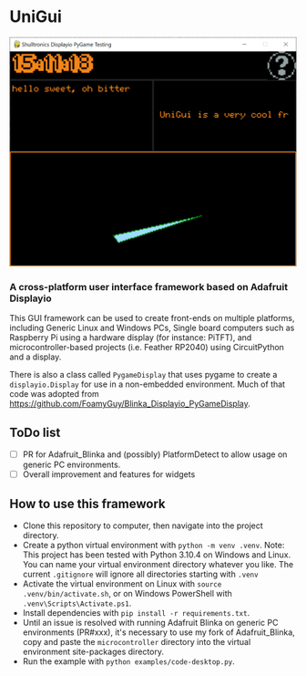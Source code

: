 # UniGui

![Screenshot](screenshot.png)

### A cross-platform user interface framework based on Adafruit Displayio

This GUI framework can be used to create front-ends on multiple platforms, including Generic Linux and Windows PCs, Single board computers such as Raspberry Pi using a hardware display (for instance: PiTFT), and microcontroller-based projects (i.e. Feather RP2040) using CircuitPython and a display.

There is also a class called `PygameDisplay` that uses pygame to create a `displayio.Display` for use in a non-embedded environment. Much of that code was adopted from https://github.com/FoamyGuy/Blinka_Displayio_PyGameDisplay.

## ToDo list
- [ ] PR for Adafruit_Blinka and (possibly) PlatformDetect to allow usage on generic PC environments.
- [ ] Overall improvement and features for widgets

## How to use this framework
- Clone this repository to computer, then navigate into the project directory.
- Create a python virtual environment with `python -m venv .venv`. Note: This project has been tested with Python 3.10.4 on Windows and Linux. You can name your virtual environment directory whatever you like. The current `.gitignore` will ignore all directories starting with `.venv`
- Activate the virtual environment on Linux with `source .venv/bin/activate.sh`, or on Windows PowerShell with `.venv\Scripts\Activate.ps1`.
- Install dependencies with `pip install -r requirements.txt`.
- Until an issue is resolved with running Adafruit Blinka on generic PC environments (PR#xxx), it's necessary to use my fork of Adafruit_Blinka, copy and paste the `microcontroller` directory into the virtual environment site-packages directory.
- Run the example with `python examples/code-desktop.py`.